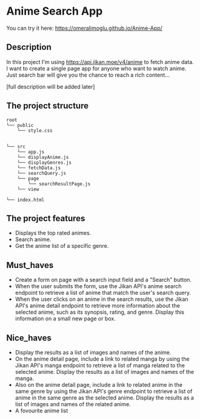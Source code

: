 # Anime Search App

You can try it here: https://omeralimoglu.github.io/Anime-App/

## Description

In this project I'm using https://api.jikan.moe/v4/anime to fetch anime data.<br>
I want to create a single page app for anyone who want to watch anime.<br>
Just search bar will give you the chance to reach a rich content...

[full description will be added later]

## The project structure

```text
root
└── public
    └── style.css
        
    
└── src
    └── app.js
    └── displayAnime.js
    └── displayGenres.js
    └── fetchData.js
    └── searchQuery.js
    └── page
        └── searchResultPage.js
    └── view       
        
└── index.html

```
## The project features

* Displays the top rated animes.
* Search anime.
* Get the anime list of a specific genre.
 

## Must_haves 
* Create a form on  page with a search input field and a "Search" button.<br>
* When the user submits the form, use the Jikan API's anime search endpoint to retrieve a list of anime that match the user's search query.<br>
* When the user clicks on an anime in the search results, use the Jikan API's anime detail endpoint to retrieve more information about the selected anime, such as its     synopsis, rating, and genre. Display this information on a small new page or box.

## Nice_haves 
* Display the results as a list of images and names of the anime.<br>
* On the anime detail page, include a link to related manga by using the Jikan API's manga endpoint to retrieve a list of manga related to the selected anime. Display the results as a list of images and names of the manga.<br>
* Also on the anime detail page, include a link to related anime in the same genre by using the Jikan API's genre endpoint to retrieve a list of anime in the same genre as the selected anime. Display the results as a list of images and names of the related anime.<br>
* A fovourite anime list
